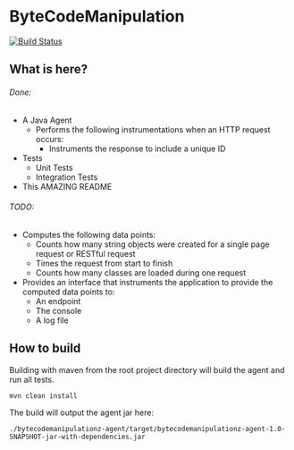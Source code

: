 # ByteCodeManipulation

[![Build Status](https://travis-ci.org/stevejagodzinski/ByteCodeManipulation.svg?branch=master)](https://travis-ci.org/stevejagodzinski/ByteCodeManipulation)

## What is here?

###### Done:
* A Java Agent
  * Performs the following instrumentations when an HTTP request occurs:
    * Instruments the response to include a unique ID
* Tests
  * Unit Tests
  * Integration Tests
* This AMAZING README  

###### TODO:
* Computes the following data points:
  * Counts how many string objects were created for a single page request or RESTful request
  * Times the request from start to finish
  * Counts how many classes are loaded during one request
* Provides an interface that instruments the application to provide the computed data points to:
  * An endpoint
  * The console
  * A log file
  
## How to build
Building with maven from the root project directory will build the agent and run all tests.

```
mvn clean install
```

The build will output the agent jar here:
```
./bytecodemanipulationz-agent/target/bytecodemanipulationz-agent-1.0-SNAPSHOT-jar-with-dependencies.jar
```
